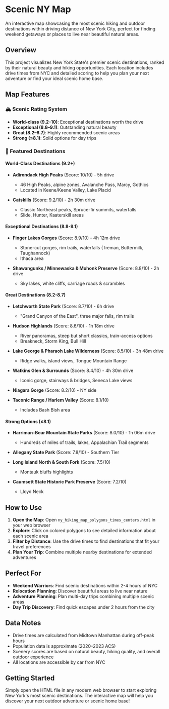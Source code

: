 # Scenic NY Map

An interactive map showcasing the most scenic hiking and outdoor destinations within driving distance of New York City, perfect for finding weekend getaways or places to live near beautiful natural areas.

## Overview

This project visualizes New York State's premier scenic destinations, ranked by their natural beauty and hiking opportunities. Each location includes drive times from NYC and detailed scoring to help you plan your next adventure or find your ideal scenic home base.

## Map Features

### 🏔️ Scenic Rating System
- **World-class (9.2–10)**: Exceptional destinations worth the drive
- **Exceptional (8.8–9.1)**: Outstanding natural beauty
- **Great (8.2–8.7)**: Highly recommended scenic areas
- **Strong (≤8.1)**: Solid options for day trips

### 📍 Featured Destinations

#### World-Class Destinations (9.2+)
- **Adirondack High Peaks** (Score: 10/10) - 5h drive
  - 46 High Peaks, alpine zones, Avalanche Pass, Marcy, Gothics
  - Located in Keene/Keene Valley, Lake Placid

- **Catskills** (Score: 9.2/10) - 2h 30m drive
  - Classic Northeast peaks, Spruce-fir summits, waterfalls
  - Slide, Hunter, Kaaterskill areas

#### Exceptional Destinations (8.8-9.1)
- **Finger Lakes Gorges** (Score: 8.9/10) - 4h 12m drive
  - Stone-cut gorges, rim trails, waterfalls (Treman, Buttermilk, Taughannock)
  - Ithaca area

- **Shawangunks / Minnewaska & Mohonk Preserve** (Score: 8.8/10) - 2h drive
  - Sky lakes, white cliffs, carriage roads & scrambles

#### Great Destinations (8.2-8.7)
- **Letchworth State Park** (Score: 8.7/10) - 6h drive
  - "Grand Canyon of the East", three major falls, rim trails

- **Hudson Highlands** (Score: 8.6/10) - 1h 18m drive
  - River panoramas, steep but short classics, train-access options
  - Breakneck, Storm King, Bull Hill

- **Lake George & Pharaoh Lake Wilderness** (Score: 8.5/10) - 3h 48m drive
  - Ridge walks, island views, Tongue Mountain Range

- **Watkins Glen & Surrounds** (Score: 8.4/10) - 4h 30m drive
  - Iconic gorge, stairways & bridges, Seneca Lake views

- **Niagara Gorge** (Score: 8.2/10) - NY side

- **Taconic Range / Harlem Valley** (Score: 8.1/10)
  - Includes Bash Bish area

#### Strong Options (≤8.1)
- **Harriman–Bear Mountain State Parks** (Score: 8.0/10) - 1h 06m drive
  - Hundreds of miles of trails, lakes, Appalachian Trail segments

- **Allegany State Park** (Score: 7.8/10) - Southern Tier

- **Long Island North & South Fork** (Score: 7.5/10)
  - Montauk bluffs highlights

- **Caumsett State Historic Park Preserve** (Score: 7.2/10)
  - Lloyd Neck

## How to Use

1. **Open the Map**: Open `ny_hiking_map_polygons_times_centers.html` in your web browser
2. **Explore**: Click on colored polygons to see detailed information about each scenic area
3. **Filter by Distance**: Use the drive times to find destinations that fit your travel preferences
4. **Plan Your Trip**: Combine multiple nearby destinations for extended adventures

## Perfect For

- **Weekend Warriors**: Find scenic destinations within 2-4 hours of NYC
- **Relocation Planning**: Discover beautiful areas to live near nature
- **Adventure Planning**: Plan multi-day trips combining multiple scenic areas
- **Day Trip Discovery**: Find quick escapes under 2 hours from the city

## Data Notes

- Drive times are calculated from Midtown Manhattan during off-peak hours
- Population data is approximate (2020–2023 ACS)
- Scenery scores are based on natural beauty, hiking quality, and overall outdoor experience
- All locations are accessible by car from NYC

## Getting Started

Simply open the HTML file in any modern web browser to start exploring New York's most scenic destinations. The interactive map will help you discover your next outdoor adventure or scenic home base!

